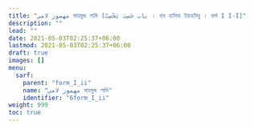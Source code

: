 ```yaml
---
title: "مهموز لامي মাহমুজ লামি [باب حَسِبَ يَحْسِبُ । বাব হাসিবা ইয়াহসিবু । ফর্ম I I-I]"
description: ""
lead: ""
date: 2021-05-03T02:25:37+06:00
lastmod: 2021-05-03T02:25:37+06:00
draft: true
images: []
menu: 
  sarf:
    parent: "form_I_ii"
    name: "مهموز لامي মাহমুজ লামি"
    identifier: "6form_I_ii"
weight: 999
toc: true
---
```



